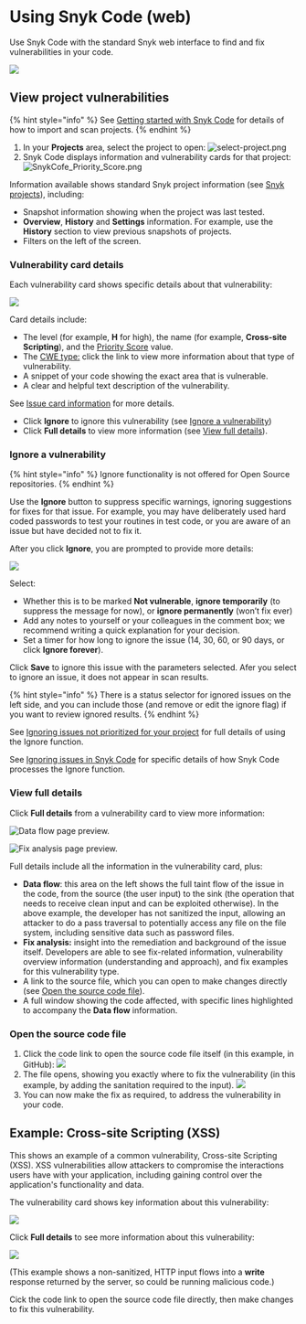 # Using Snyk Code \(web\)

Use Snyk Code with the standard Snyk web interface to find and fix vulnerabilities in your code.

![](../.gitbook/assets/screenshot_2021-06-17_at_13.23.19.png)

## View project vulnerabilities

{% hint style="info" %}
See [Getting started with Snyk Code](https://docs.snyk.io/getting-started/getting-started-snyk-products/getting-started-with-snyk-code) for details of how to import and scan projects.
{% endhint %}

1. In your **Projects** area, select the project to open: ![select-project.png](../.gitbook/assets/select-project.png)
2. Snyk Code displays information and vulnerability cards for that project: ![SnykCofe\_Priority\_Score.png](../.gitbook/assets/snykcofe_priority_score.png)

Information available shows standard Snyk project information \(see [Snyk projects](https://support.snyk.io/hc/en-us/sections/360004724958-Snyk-projects)\), including:

* Snapshot information showing when the project was last tested.
* **Overview**, **History** and **Settings** information. For example, use the **History** section to view previous snapshots of projects.
* Filters on the left of the screen.

### Vulnerability card details

Each vulnerability card shows specific details about that vulnerability:

![](../.gitbook/assets/snykcode_issue_card.png)

Card details include:

* The level \(for example, **H** for high\), the name \(for example, **Cross-site Scripting**\), and the [Priority Score](https://docs.snyk.io/fixing-and-prioritizing-issues/starting-to-fix-vulnerabilities/snyk-priority-score) value.
* The [CWE type:](https://cwe.mitre.org/data/index.html) click the link to view more information about that type of vulnerability.
* A snippet of your code showing the exact area that is vulnerable.
* A clear and helpful text description of the vulnerability.

See [Issue card information](https://docs.snyk.io/getting-started/introduction-to-snyk-projects/issue-card-information) for more details.

* Click **Ignore** to ignore this vulnerability \(see [Ignore a vulnerability](using-snyk-code-web.md)\)
* Click **Full details** to view more information \(see [View full details](using-snyk-code-web.md)\).

### Ignore a vulnerability

{% hint style="info" %}
Ignore functionality is not offered for Open Source repositories.
{% endhint %}

Use the **Ignore** button to suppress specific warnings, ignoring suggestions for fixes for that issue. For example, you may have deliberately used hard coded passwords to test your routines in test code, or you are aware of an issue but have decided not to fix it.

After you click **Ignore**, you are prompted to provide more details:

![](../.gitbook/assets/snykcode-ignore-pic2.png)

Select:

* Whether this is to be marked **Not vulnerable**, **ignore temporarily** \(to suppress the message for now\), or **ignore permanently** \(won’t fix ever\)
* Add any notes to yourself or your colleagues in the comment box; we recommend writing a quick explanation for your decision.
* Set a timer for how long to ignore the issue \(14, 30, 60, or 90 days, or click **Ignore forever**\).

Click **Save** to ignore this issue with the parameters selected. Afer you select to ignore an issue, it does not appear in scan results.

{% hint style="info" %}
There is a status selector for ignored issues on the left side, and you can include those \(and remove or edit the ignore flag\) if you want to review ignored results.
{% endhint %}

See [Ignoring issues not prioritized for your project](https://support.snyk.io/hc/en-us/articles/360004002718-Ignoring-issues-not-prioritized-for-your-project) for full details of using the Ignore function.

See [Ignoring issues in Snyk Code](https://support.snyk.io/hc/en-us/articles/360004002718-Ignoring-issues-not-prioritized-for-your-project#Ignore-Snyk-Code) for specific details of how Snyk Code processes the Ignore function.

### View full details

Click **Full details** from a vulnerability card to view more information:

![Data flow page preview.](../.gitbook/assets/data-flow.png)

![Fix analysis page preview.](../.gitbook/assets/fix-analysis.png)

Full details include all the information in the vulnerability card, plus:

* **Data flow**: this area on the left shows the full taint flow of the issue in the code, from the source \(the user input\) to the sink \(the operation that needs to receive clean input and can be exploited otherwise\). In the above example, the developer has not sanitized the input, allowing an attacker to do a pass traversal to potentially access any file on the file system, including sensitive data such as password files.
* **Fix analysis:** insight into the remediation and background of the issue itself. Developers are able to see fix-related information, vulnerability overview information \(understanding and approach\), and fix examples for this vulnerability type.
* A link to the source file, which you can open to make changes directly \(see [Open the source code file](using-snyk-code-web.md)\).
* A full window showing the code affected, with specific lines highlighted to accompany the **Data flow** information.

### Open the source code file

1. Click the code link to open the source code file itself \(in this example, in GitHub\): ![](../.gitbook/assets/open-code1.png)
2. The file opens, showing you exactly where to fix the vulnerability \(in this example, by adding the sanitation required to the input\). ![](../.gitbook/assets/open-code2.png)
3. You can now make the fix as required, to address the vulnerability in your code.

## Example: Cross-site Scripting \(XSS\)

This shows an example of a common vulnerability, Cross-site Scripting \(XSS\). XSS vulnerabilities allow attackers to compromise the interactions users have with your application, including gaining control over the application's functionality and data.

The vulnerability card shows key information about this vulnerability:

![](../.gitbook/assets/snykcode_issue_card.png)

Click **Full details** to see more information about this vulnerability:

![](../.gitbook/assets/xss-2.png)

\(This example shows a non-sanitized, HTTP input flows into a **write** response returned by the server, so could be running malicious code.\)

Cick the code link to open the source code file directly, then make changes to fix this vulnerability.

